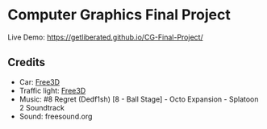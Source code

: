 # Computer Graphics Final Project

Live Demo: https://getliberated.github.io/CG-Final-Project/

## Credits

- Car: [Free3D](https://free3d.com/3d-model/vw-touareg-72326.html)
- Traffic light: [Free3D](https://free3d.com/3d-model/traffic-light-60722.html)
- Music: #8 Regret (Dedf1sh) [8 - Ball Stage] - Octo Expansion - Splatoon 2 Soundtrack
- Sound: freesound.org
